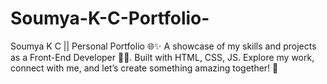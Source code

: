 # Soumya-K-C-Portfolio-
Soumya K C || Personal Portfolio 🌐✨  A showcase of my skills and projects as a Front-End Developer 👨‍💻. Built with HTML, CSS, JS. Explore my work, connect with me, and let’s create something amazing together! 🚀  
